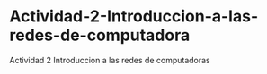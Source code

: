# Actividad-2-Introduccion-a-las-redes-de-computadora
Actividad 2 Introduccion a las redes de computadoras
